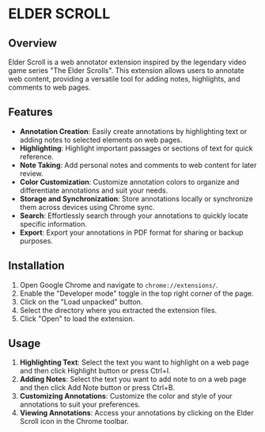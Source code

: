 # ELDER SCROLL

## Overview

Elder Scroll is a web annotator extension inspired by the legendary video game series "The Elder Scrolls". This extension allows users to annotate web content, providing a versatile tool for adding notes, highlights, and comments to web pages.

## Features

- **Annotation Creation**: Easily create annotations by highlighting text or adding notes to selected elements on web pages.
- **Highlighting**: Highlight important passages or sections of text for quick reference.
- **Note Taking**: Add personal notes and comments to web content for later review.
- **Color Customization**: Customize annotation colors to organize and differentiate annotations and suit your needs.
- **Storage and Synchronization**: Store annotations locally or synchronize them across devices using Chrome sync.
- **Search**: Effortlessly search through your annotations to quickly locate specific information.
- **Export**: Export your annotations in PDF format for sharing or backup purposes.

## Installation

1. Open Google Chrome and navigate to `chrome://extensions/`.
2. Enable the "Developer mode" toggle in the top right corner of the page.
3. Click on the "Load unpacked" button.
4. Select the directory where you extracted the extension files.
5. Click "Open" to load the extension.

## Usage

1. **Highlighting Text**: Select the text you want to highlight on a web page and then click Highlight button or press Ctrl+I.
2. **Adding Notes**: Select the text you want to add note to on a web page and then click Add Note button or press Ctrl+B.
3. **Customizing Annotations**: Customize the color and style of your annotations to suit your preferences.
4. **Viewing Annotations**: Access your annotations by clicking on the Elder Scroll icon in the Chrome toolbar.

